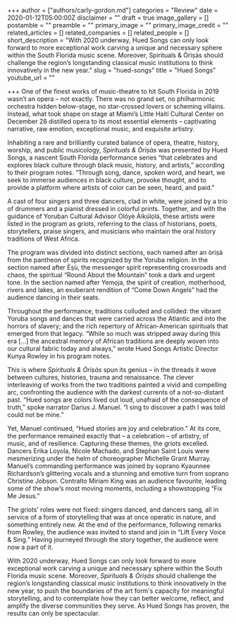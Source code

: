 +++
author = ["authors/carly-gordon.md"]
categories = "Review"
date = 2020-01-12T05:00:00Z
disclaimer = ""
draft = true
image_gallery = []
postamble = ""
preamble = ""
primary_image = ""
primary_image_credit = ""
related_articles = []
related_companies = []
related_people = []
short_description = "With 2020 underway, Hued Songs can only look forward to more exceptional work carving a unique and necessary sphere within the South Florida music scene. Moreover, Spirituals & Òrìṣàs should challenge the region’s longstanding classical music institutions to think innovatively in the new year."
slug = "hued-songs"
title = "Hued Songs"
youtube_url = ""

+++
One of the finest works of music-theatre to hit South Florida in 2019 wasn’t an opera – not exactly. There was no grand set, no philharmonic orchestra hidden below-stage, no star-crossed lovers or scheming villains. Instead, what took shape on stage at Miami’s Little Haiti Cultural Center on December 28 distilled opera to its most essential elements – captivating narrative, raw emotion, exceptional music, and exquisite artistry.

Inhabiting a rare and brilliantly curated balance of opera, theatre, history, worship, and public musicology, _Spirituals & Òrìṣàs_ was presented by Hued Songs, a nascent South Florida performance series “that celebrates and explores black culture through black music, history, and artists,” according to their program notes. “Through song, dance, spoken word, and heart, we seek to immerse audiences in black culture, provoke thought, and to provide a platform where artists of color can be seen, heard, and paid.”

A cast of four singers and three dancers, clad in white, were joined by a trio of drummers and a pianist dressed in colorful prints. Together, and with the guidance of Yoruban Cultural Advisor Olóyè Àìkúlọlá, these artists were listed in the program as griots, referring to the class of historians, poets, storytellers, praise singers, and musicians who maintain the oral history traditions of West Africa. 

The program was divided into distinct sections, each named after an òrìṣà from the pantheon of spirits recognized by the Yoruba religion. In the section named after Èṣù, the messenger spirit representing crossroads and chaos, the spiritual “Round About the Mountain” took a dark and urgent tone. In the section named after Yemọja, the spirit of creation, motherhood, rivers and lakes, an exuberant rendition of “Come Down Angels” had the audience dancing in their seats.

Throughout the performance, traditions colluded and collided: the vibrant Yoruba songs and dances that were carried across the Atlantic and into the horrors of slavery; and the rich repertory of African-American spirituals that emerged from that legacy. “While so much was stripped away during this era \[...\] the ancestral memory of African traditions are deeply woven into our cultural fabric today and always,” wrote Hued Songs Artistic Director Kunya Rowley in his program notes.

This is where _Spirituals & Òrìṣàs_ spun its genius – in the threads it wove between cultures, histories, trauma and renaissance. The clever interleaving of works from the two traditions painted a vivid and compelling arc, confronting the audience with the darkest currents of a not-so-distant past. “Hued songs are colors lived out loud, unafraid of the consequence of truth,” spoke narrator Darius J. Manuel. “I sing to discover a path I was told could not be mine.” 

Yet, Manuel continued, “Hued stories are joy and celebration.” At its core, the performance remained exactly that – a celebration – of artistry, of music, and of resilience. Capturing these themes, the griots excelled. Dancers Erika Loyola, Nicole Machado, and Stephan Saint Louis were mesmerizing under the helm of choreographer Michelle Grant Murray. Manuel’s commanding performance was joined by soprano Kyaunnee Richardson’s glittering vocals and a stunning and emotive turn from soprano Christine Jobson. Contralto Miriam King was an audience favourite, leading some of the show’s most moving moments, including a showstopping “Fix Me Jesus.”

The griots’ roles were not fixed: singers danced, and dancers sang, all in service of a form of storytelling that was at once operatic in nature, and something entirely new. At the end of the performance, following remarks from Rowley, the audience was invited to stand and join in “Lift Every Voice & Sing.” Having journeyed through the story together, the audience were now a part of it.

With 2020 underway, Hued Songs can only look forward to more exceptional work carving a unique and necessary sphere within the South Florida music scene. Moreover, _Spirituals & Òrìṣàs_ should challenge the region’s longstanding classical music institutions to think innovatively in the new year, to push the boundaries of the art form's capacity for meaningful storytelling, and to contemplate how they can better welcome, reflect, and amplify the diverse communities they serve. As Hued Songs has proven, the results can only be spectacular.
